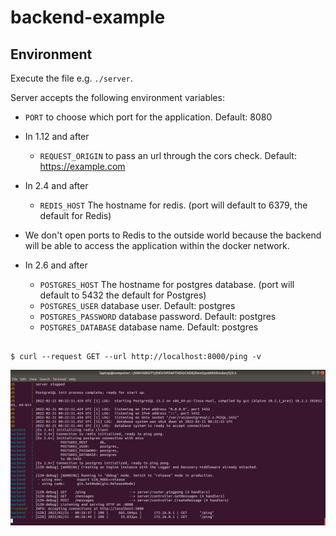 # backend-example

## Environment

Execute the file e.g. `./server`.

Server accepts the following environment variables:

- `PORT` to choose which port for the application. Default: 8080

- In 1.12 and after
  - `REQUEST_ORIGIN` to pass an url through the cors check. Default: https://example.com

- In 2.4 and after
  - `REDIS_HOST` The hostname for redis. (port will default to 6379, the default for Redis)

- We don't open ports to Redis to the outside world because the backend will be able to access the application within the docker network.

- In 2.6 and after
  - `POSTGRES_HOST` The hostname for postgres database. (port will default to 5432 the default for Postgres)
  - `POSTGRES_USER` database user. Default: postgres
  - `POSTGRES_PASSWORD` database password. Default: postgres
  - `POSTGRES_DATABASE` database name. Default: postgres


```

$ curl --request GET --url http://localhost:8000/ping -v

```
![alt text](https://github.com/jylhakos/DevOpsWithDocker/blob/main/3/3.3/3.3.png?raw=true)

